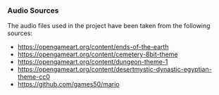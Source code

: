 ﻿### Audio Sources

The audio files used in the project have been taken from the following sources:

- https://opengameart.org/content/ends-of-the-earth
- https://opengameart.org/content/cemetery-8bit-theme
- https://opengameart.org/content/dungeon-theme-1
- https://opengameart.org/content/desertmystic-dynastic-egyptian-theme-cc0
- https://github.com/games50/mario

